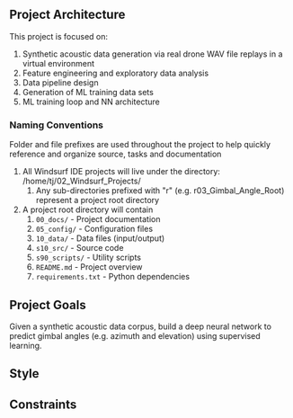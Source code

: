 ## Project Architecture
This project is focused on:
1. Synthetic acoustic data generation via real drone WAV file replays in a virtual environment
2. Feature engineering and exploratory data analysis
3. Data pipeline design
4. Generation of ML training data sets
5. ML training loop and NN architecture

### Naming Conventions
Folder and file prefixes are used throughout the project to help quickly reference and organize source, tasks and documentation

1. All Windsurf IDE projects will live under the directory: /home/tj/02_Windsurf_Projects/
	1. Any sub-directories prefixed with "r" (e.g. r03_Gimbal_Angle_Root) represent a project root directory
2. A project root directory will contain
   1. `00_docs/` - Project documentation
   2. `05_config/` - Configuration files
   3. `10_data/` - Data files (input/output)
   4. `s10_src/` - Source code
   5. `s90_scripts/` - Utility scripts
   6. `README.md` - Project overview
   7. `requirements.txt` - Python dependencies

## Project Goals
Given a synthetic acoustic data corpus, build a deep neural network to predict gimbal angles (e.g. azimuth and elevation) using supervised learning.

## Style


## Constraints
